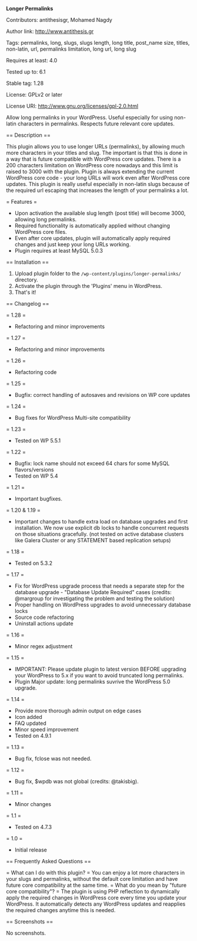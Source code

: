 **Longer Permalinks**

Contributors: antithesisgr, Mohamed Nagdy

Author link: http://www.antithesis.gr

Tags: permalinks, long, slugs, slugs length, long title, post_name size, titles, non-latin, url, permalinks limitation, long url, long slug

Requires at least: 4.0

Tested up to: 6.1

Stable tag: 1.28

License: GPLv2 or later

License URI: http://www.gnu.org/licenses/gpl-2.0.html

Allow long permalinks in your WordPress. Useful especially for using non-latin characters in permalinks. 
Respects future relevant core updates.

== Description ==

This plugin allows you to use longer URLs (permalinks), by allowing much more characters in your titles and slug. The important is that this is done in a way that is future compatible with WordPress core updates.
There is a 200 characters limitation on WordPress core nowadays and this limit is raised to 3000 with the plugin.
Plugin is always extending the current WordPress core code - your long URLs will work even after WordPress core updates.
This plugin is really useful especially in non-latin slugs because of the required url escaping that increases the length of your permalinks a lot.


= Features =
* Upon activation the available slug length (post title) will become 3000, allowing long permalinks.
* Required functionality is automatically applied without changing WordPress core files.
* Even after core updates, plugin will automatically apply required changes and just keep your long URLs working.
* Plugin requires at least MySQL 5.0.3

== Installation ==

1. Upload plugin folder to the `/wp-content/plugins/longer-permalinks/` directory.
2. Activate the plugin through the 'Plugins' menu in WordPress.
3. That's it!

== Changelog ==

= 1.28 =
* Refactoring and minor improvements

= 1.27 =
* Refactoring and minor improvements

= 1.26 = 
* Refactoring code

= 1.25 = 
* Bugfix: correct handling of autosaves and revisions on WP core updates

= 1.24 =
* Bug fixes for WordPress Multi-site compatibility

= 1.23 =
* Tested on WP 5.5.1 

= 1.22 = 
* Bugfix: lock name should not exceed 64 chars for some MySQL flavors/versions
* Tested on WP 5.4

= 1.21 =
* Important bugfixes.

= 1.20 & 1.19 =
* Important changes to handle extra load on database upgrades and first installation.
We now use explicit db locks to handle concurrent requests on those situations gracefully.
(not tested on active database clusters like Galera Cluster or any STATEMENT based replication setups)

= 1.18 =
* Tested on 5.3.2

= 1.17 =
* Fix for WordPress upgrade process that needs a separate step for the database upgrade - "Database Update Required" cases (credits: @margroup for investigating the problem and testing the solution)
* Proper handling on WordPress upgrades to avoid unnecessary database locks
* Source code refactoring
* Uninstall actions update

= 1.16 =
* Minor regex adjustment

= 1.15 =
* IMPORTANT: Please update plugin to latest version BEFORE upgrading your WordPress to 5.x if you want to avoid truncated long permalinks.
* Plugin Major update: long permalinks suvrive the WordPress 5.0 upgrade.

= 1.14 =
* Provide more thorough admin output on edge cases
* Icon added
* FAQ updated
* Minor speed improvement
* Tested on 4.9.1

= 1.13 =
* Bug fix, fclose was not needed.

= 1.12 =
* Bug fix, $wpdb was not global (credits: @takisbig).

= 1.11 =
* Minor changes

= 1.1 =
* Tested on 4.7.3

= 1.0 =
* Initial release


== Frequently Asked Questions ==

= What can I do with this plugin? =
You can enjoy a lot more characters in your slugs and permalinks, without the default core limitation and have future core compatibility at the same time.
= What do you mean by "future core compatibility"? =
The plugin is using PHP reflection to dynamically apply the required changes in WordPress core every time you update your WordPress. It automatically detects any WordPress updates and reapplies the required changes anytime this is needed.

== Screenshots ==

No screenshots.


